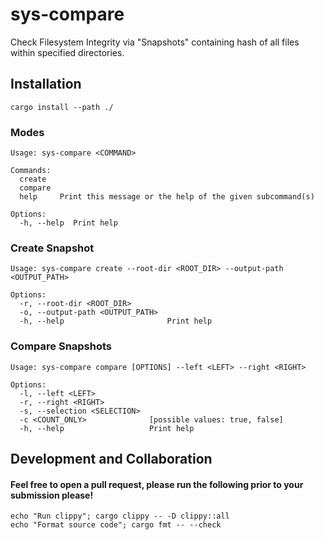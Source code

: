 # sys-compare
Check Filesystem Integrity via "Snapshots" containing hash of all files within specified directories.

## Installation
```shell
cargo install --path ./
```

### Modes
```shell
Usage: sys-compare <COMMAND>

Commands:
  create   
  compare  
  help     Print this message or the help of the given subcommand(s)

Options:
  -h, --help  Print help
```

### Create Snapshot
```shell
Usage: sys-compare create --root-dir <ROOT_DIR> --output-path <OUTPUT_PATH>

Options:
  -r, --root-dir <ROOT_DIR>        
  -o, --output-path <OUTPUT_PATH>  
  -h, --help                       Print help
```

### Compare Snapshots
```shell
Usage: sys-compare compare [OPTIONS] --left <LEFT> --right <RIGHT>

Options:
  -l, --left <LEFT>            
  -r, --right <RIGHT>          
  -s, --selection <SELECTION>  
  -c <COUNT_ONLY>              [possible values: true, false]
  -h, --help                   Print help
```

## Development and Collaboration
#### Feel free to open a pull request, please run the following prior to your submission please!
    echo "Run clippy"; cargo clippy -- -D clippy::all
    echo "Format source code"; cargo fmt -- --check
